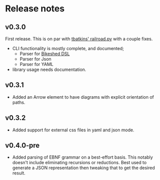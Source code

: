 # Release notes

## v0.3.0

First release. This is on par with [tbatkins' railroad.py](https://github.com/tabatkins/railroad-diagrams/blob/gh-pages/railroad.py) with a couple fixes.

- CLI functionality is mostly complete, and documented;
  - Parser for [Bikeshed DSL](https://speced.github.io/bikeshed/#railroad)
  - Parser for Json
  - Parser for YAML
- library usage needs documentation.

## v0.3.1

- Added an Arrow element to have diagrams with explicit orientation of paths.

## v0.3.2

- Added support for external css files in yaml and json mode.

## v0.4.0-pre

- Added parsing of EBNF grammar on a best-effort basis. This notably doesn't include eliminating recursions or reductions. Best used to generate a JSON representation then tweaking that to get the desired result.

